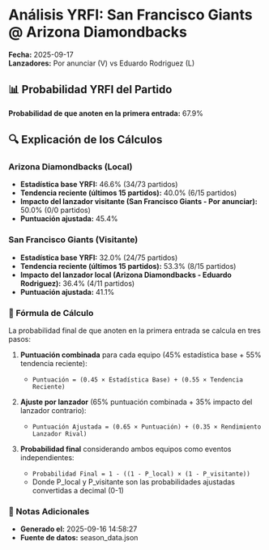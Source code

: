 # Análisis YRFI: San Francisco Giants @ Arizona Diamondbacks

**Fecha:** 2025-09-17  
**Lanzadores:** Por anunciar (V) vs Eduardo Rodriguez (L)

## 📊 Probabilidad YRFI del Partido

**Probabilidad de que anoten en la primera entrada:** 67.9%

## 🔍 Explicación de los Cálculos

### Arizona Diamondbacks (Local)
- **Estadística base YRFI:** 46.6% (34/73 partidos)
- **Tendencia reciente (últimos 15 partidos):** 40.0% (6/15 partidos)
- **Impacto del lanzador visitante (San Francisco Giants - Por anunciar):** 50.0% (0/0 partidos)
- **Puntuación ajustada:** 45.4%

### San Francisco Giants (Visitante)
- **Estadística base YRFI:** 32.0% (24/75 partidos)
- **Tendencia reciente (últimos 15 partidos):** 53.3% (8/15 partidos)
- **Impacto del lanzador local (Arizona Diamondbacks - Eduardo Rodriguez):** 36.4% (4/11 partidos)
- **Puntuación ajustada:** 41.1%

### 📝 Fórmula de Cálculo

La probabilidad final de que anoten en la primera entrada se calcula en tres pasos:

1. **Puntuación combinada** para cada equipo (45% estadística base + 55% tendencia reciente):
   - `Puntuación = (0.45 × Estadística Base) + (0.55 × Tendencia Reciente)`

2. **Ajuste por lanzador** (65% puntuación combinada + 35% impacto del lanzador contrario):
   - `Puntuación Ajustada = (0.65 × Puntuación) + (0.35 × Rendimiento Lanzador Rival)`

3. **Probabilidad final** considerando ambos equipos como eventos independientes:
   - `Probabilidad Final = 1 - ((1 - P_local) × (1 - P_visitante))`
   - Donde P_local y P_visitante son las probabilidades ajustadas convertidas a decimal (0-1)

### 📌 Notas Adicionales

- **Generado el:** 2025-09-16 14:58:27
- **Fuente de datos:** season_data.json

